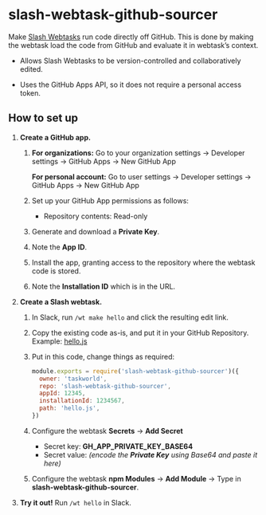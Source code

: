 # slash-webtask-github-sourcer

Make [Slash Webtasks](https://webtask.io/slack) run code directly off GitHub.
This is done by making the webtask load the code from GitHub and evaluate it in webtask’s context.

- Allows Slash Webtasks to be version-controlled and collaboratively edited.

- Uses the GitHub Apps API, so it does not require a personal access token.

## How to set up

1. **Create a GitHub app.**

   1. **For organizations:** Go to your organization settings &rarr; Developer settings &rarr; GitHub Apps &rarr; New GitHub App

      **For personal account:** Go to user settings &rarr; Developer settings &rarr; GitHub Apps &rarr; New GitHub App

   2. Set up your GitHub App permissions as follows:

      - Repository contents: Read-only

   3. Generate and download a **Private Key**.

   4. Note the **App ID**.

   5. Install the app, granting access to the repository where the webtask code is stored.

   6. Note the **Installation ID** which is in the URL.

2. **Create a Slash webtask.**

   1. In Slack, run `/wt make hello` and click the resulting edit link.

   2. Copy the existing code as-is, and put it in your GitHub Repository. Example: [hello.js](hello.js)

   3. Put in this code, change things as required:

      ```js
      module.exports = require('slash-webtask-github-sourcer')({
        owner: 'taskworld',
        repo: 'slash-webtask-github-sourcer',
        appId: 12345,
        installationId: 1234567,
        path: 'hello.js',
      })
      ```

   4. Configure the webtask **Secrets** &rarr; **Add Secret**

      - Secret key: **GH_APP_PRIVATE_KEY_BASE64**
      - Secret value: _(encode the **Private Key** using Base64 and paste it here)_

   5. Configure the webtask **npm Modules** &rarr; **Add Module** &rarr; Type in **slash-webtask-github-sourcer**.

3. **Try it out!** Run `/wt hello` in Slack.
